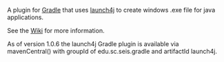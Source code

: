 A plugin for [Gradle](http://www.gradle.org) that uses [launch4j](http://launch4j.sourceforge.net/) to create windows .exe file for java applications.

See the [Wiki](http://code.google.com/p/gradle-launch4j/wiki/Intro) for more information.

As of version 1.0.6 the launch4j Gradle plugin is available via mavenCentral() with
groupId of edu.sc.seis.gradle and artifactId launch4j.